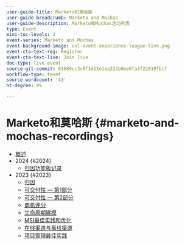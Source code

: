 ```yaml
---
user-guide-title: Marketo和莫哈斯
user-guide-breadcrumb: Marketo and Mochas
user-guide-description: Marketo和Mochas活动列表
type: Event
mini-toc-levels: 2
event-series: Marketo and Mochas
event-background-image: exl-event-experience-league-live.png
event-cta-text-reg: Register
event-cta-text-live: Join live
doc-type: live event
source-git-commit: 01689cc3c8f1d21e1ea223b8ee0fa3f22019fbcf
workflow-type: tm+mt
source-wordcount: '43'
ht-degree: 9%

---
```



# Marketo和莫哈斯 {#marketo-and-mochas-recordings}

+ [概述](overview.md)
+ 2024 {#2024}
   + [归因功能板记录](2024/attribution-dashboard-recording.md)
+ 2023 {#2023}
   + [归因](2023/attribution.md)
   + [可交付性 — 第1部分](2023/deliverability-part-one.md)
   + [可交付性 — 第2部分](2023/deliverability-part-two.md)
   + [商机评分](2023/lead-scoring.md)
   + [生命周期建模](2023/lifecycle-modeling.md)
   + [MSI最佳实践和优化](2023/msi-best-practices.md)
   + [在线渠道与离线渠道](2023/online-offline.md)
   + [项目管理最佳实践](2023/program-management.md)